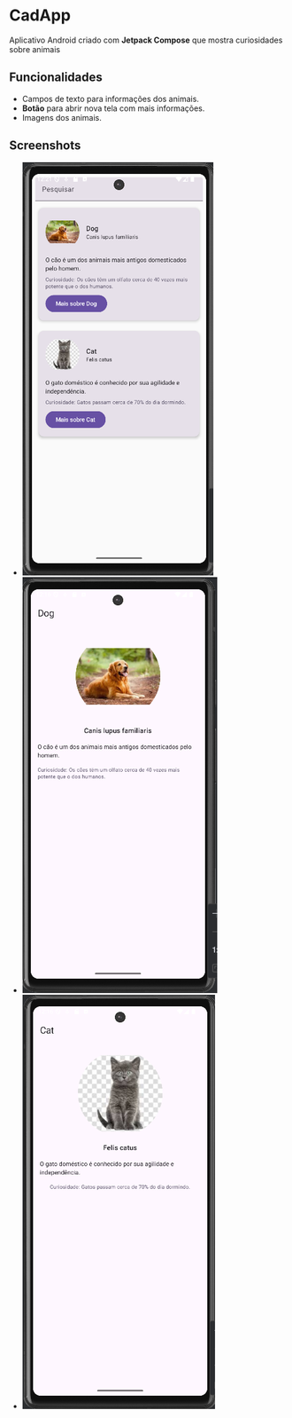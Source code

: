 # CadApp

Aplicativo Android criado com **Jetpack Compose** que mostra curiosidades sobre animais

## Funcionalidades

- Campos de texto para informações dos animais.
- **Botão** para abrir nova tela com mais informações.
- Imagens dos animais.

## Screenshots

- ![Imagem 1](zooap.png)
- ![Imagem 2](zooAp2.png)
- ![Imagem 3](zooap3.png)
